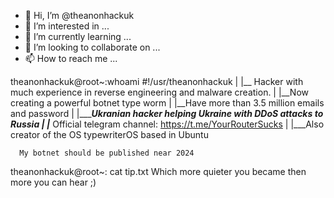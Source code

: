 - 👋 Hi, I’m @theanonhackuk
- 👀 I’m interested in ...
- 🌱 I’m currently learning ...
- 💞️ I’m looking to collaborate on ...
- 📫 How to reach me ...

<!---
theanonhackuk/theanonhackuk is a ✨ special ✨ repository because its `README.md` (this file) appears on your GitHub profile.
You can click the Preview link to take a look at your changes.
--->
theanonhackuk@root~:whoami
 #!/usr/theanonhackuk
  |
  |__ Hacker with much experience in reverse engineering and malware creation.
  |
  |__Now creating a powerful botnet type worm
  |
  |__Have more than 3.5 million emails and password
  |
  |______Ukranian hacker helping Ukraine with DDoS attacks to Russia
      |
      |___ Official telegram channel: https://t.me/YourRouterSucks
      |
      |___Also creator of the OS typewriterOS based in Ubuntu
  
      My botnet should be published near 2024

 theanonhackuk@root~: cat tip.txt
     Which more quieter you became then more you can hear ;)
